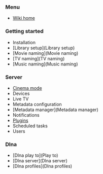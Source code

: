 ### Menu
* [Wiki home](home)

### Getting started
* Installation
* [Library setup](Library setup)
* [Movie naming](Movie naming)
* [TV naming](TV naming)
* [Music naming](Music naming)

### Server

* [Cinema mode](Cinema-Mode)
* Devices
* Live TV
* Metadata configuration
* [Metadata manager](Metadata manager)
* Notifications
* [Plugins](Plugins)
* Scheduled tasks
* Users

### Dlna
* [Dlna play to](Play to)
* [Dlna server](Dlna server)
* [Dlna profiles](Dlna profiles)